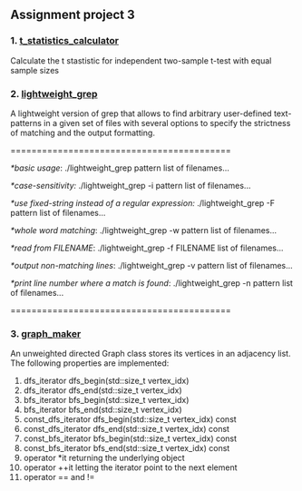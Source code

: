 ## Assignment project 3
### 1. [t_statistics_calculator](t_statistics_calculator.cpp)
Calculate the t stastistic for independent two-sample t-test with equal sample sizes 

### 2. [lightweight_grep](lightweight_grep.cpp)
A lightweight version of grep that allows to find arbitrary user-defined text-patterns in a given set of files with several options to specify the strictness of matching and the output formatting. 

==========================================

_*basic usage_: ./lightweight_grep pattern list of filenames...

_*case-sensitivity:_ ./lightweight_grep -i pattern list of filenames...

_*use fixed-string instead of a regular expression:_ ./lightweight_grep -F pattern list of filenames...

_*whole word matching_: ./lightweight_grep -w pattern list of filenames...

_*read from FILENAME_: ./lightweight_grep -f FILENAME list of filenames...

_*output non-matching lines_: ./lightweight_grep -v pattern list of filenames...

_*print line number where a match is found_: ./lightweight_grep -n pattern list of filenames...

==========================================

### 3. [graph_maker](graph.hpp)
An unweighted directed Graph class stores its vertices in an adjacency list. The following properties are implemented:

1. dfs_iterator dfs_begin(std::size_t vertex_idx)
2. dfs_iterator dfs_end(std::size_t vertex_idx)
3. bfs_iterator bfs_begin(std::size_t vertex_idx)
4. bfs_iterator bfs_end(std::size_t vertex_idx)
5. const_dfs_iterator dfs_begin(std::size_t vertex_idx) const
6. const_dfs_iterator dfs_end(std::size_t vertex_idx) const
7. const_bfs_iterator bfs_begin(std::size_t vertex_idx) const 
8. const_bfs_iterator bfs_end(std::size_t vertex_idx) const
9. operator *it returning the underlying object
10. operator ++it letting the iterator point to the next element
11. operator == and != 
